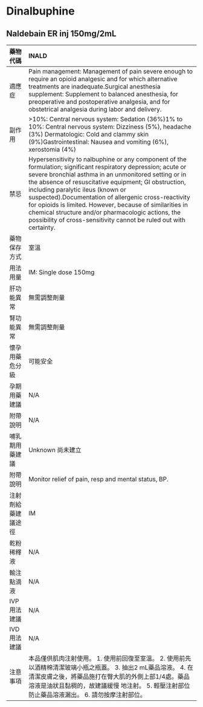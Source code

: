 # Dinalbuphine

## Naldebain ER inj 150mg/2mL

| 藥物代碼           | INALD                                                                                                                                                                                                                                                                                                                                                                                                                                                                                                              |
|:-------------------|:-------------------------------------------------------------------------------------------------------------------------------------------------------------------------------------------------------------------------------------------------------------------------------------------------------------------------------------------------------------------------------------------------------------------------------------------------------------------------------------------------------------------|
| 適應症             | Pain management: Management of pain severe enough to require an opioid analgesic and for which alternative treatments are inadequate.Surgical anesthesia supplement: Supplement to balanced anesthesia, for preoperative and postoperative analgesia, and for obstetrical analgesia during labor and delivery.                                                                                                                                                                                                     |
| 副作用             | >10%: Central nervous system: Sedation (36%)1% to 10%: Central nervous system: Dizziness (5%), headache (3%) Dermatologic: Cold and clammy skin (9%)Gastrointestinal: Nausea and vomiting (6%), xerostomia (4%)                                                                                                                                                                                                                                                                                                    |
| 禁忌               | Hypersensitivity to nalbuphine or any component of the formulation; significant respiratory depression; acute or severe bronchial asthma in an unmonitored setting or in the absence of resuscitative equipment; GI obstruction, including paralytic ileus (known or suspected).Documentation of allergenic cross-reactivity for opioids is limited. However, because of similarities in chemical structure and/or pharmacologic actions, the possibility of cross-sensitivity cannot be ruled out with certainty. |
| 藥物保存方式       | 室溫                                                                                                                                                                                                                                                                                                                                                                                                                                                                                                               |
| 用法用量           | IM: Single dose 150mg                                                                                                                                                                                                                                                                                                                                                                                                                                                                                              |
| 肝功能異常         | 無需調整劑量                                                                                                                                                                                                                                                                                                                                                                                                                                                                                                       |
| 腎功能異常         | 無需調整劑量                                                                                                                                                                                                                                                                                                                                                                                                                                                                                                       |
| 懷孕用藥危分級     | 可能安全                                                                                                                                                                                                                                                                                                                                                                                                                                                                                                           |
| 孕期用藥建議       | N/A                                                                                                                                                                                                                                                                                                                                                                                                                                                                                                                |
| 附帶說明           | N/A                                                                                                                                                                                                                                                                                                                                                                                                                                                                                                                |
| 哺乳期用藥建議     | Unknown 尚未建立                                                                                                                                                                                                                                                                                                                                                                                                                                                                                                   |
| 附帶說明           | Monitor relief of pain, resp and mental status, BP.                                                                                                                                                                                                                                                                                                                                                                                                                                                                |
| 注射劑給藥建議途徑 | IM                                                                                                                                                                                                                                                                                                                                                                                                                                                                                                                 |
| 乾粉稀釋液         | N/A                                                                                                                                                                                                                                                                                                                                                                                                                                                                                                                |
| 輸注點滴液         | N/A                                                                                                                                                                                                                                                                                                                                                                                                                                                                                                                |
| IVP 用法建議       | N/A                                                                                                                                                                                                                                                                                                                                                                                                                                                                                                                |
| IVD 用法建議       | N/A                                                                                                                                                                                                                                                                                                                                                                                                                                                                                                                |
| 注意事項           | 本品僅供肌肉注射使用。 1. 使用前回復至室溫。 2. 使用前先以酒精棉清潔玻璃小瓶之瓶蓋。 3. 抽出2 mL藥品溶液。 4. 在清潔皮膚之後，將藥品施打在臀大肌的外側上部1/4處。藥品溶液是油狀且黏稠的，故建議緩慢 地注射。 5. 輕壓注射部位防止藥品溶液漏出。 6. 請勿按摩注射部位。                                                                                                                                                                                                                                               |

